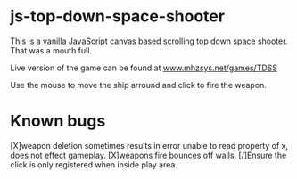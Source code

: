 # js-top-down-space-shooter
This is a vanilla JavaScript canvas based scrolling top down space shooter.  That was a mouth full.

Live version of the game can be found at www.mhzsys.net/games/TDSS

Use the mouse to move the ship arround and click to fire the weapon.

# Known bugs
[X]weapon deletion sometimes results in error unable to read property of x, does not effect gameplay.
[X]weapons fire bounces off walls.
[/]Ensure the click is only registered when inside play area.